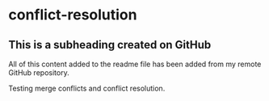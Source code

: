 # conflict-resolution

## This is a subheading created on GitHub

All of this content added to the readme file has been added from my remote GitHub repository.

Testing merge conflicts and conflict resolution. 
